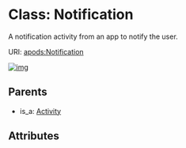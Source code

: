 
# Class: Notification

A notification activity from an app to notify the user.

URI: [apods:Notification](https://activitypods.org/ns/core#Notification)


[![img](https://yuml.me/diagram/nofunky;dir:TB/class/[Activity]^-[Notification],[Activity])](https://yuml.me/diagram/nofunky;dir:TB/class/[Activity]^-[Notification],[Activity])

## Parents

 *  is_a: [Activity](Activity.md)

## Attributes

